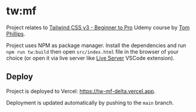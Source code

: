 # tw:mf

Project relates to [Tailwind CSS v3 - Beginner to Pro](https://www.udemy.com/course/tailwind-css-zero-to-hero) Udemy course by [Tom Phillips](https://www.udemy.com/user/e3ccfcc3-dbaa-4ec2-a50f-fe761c2eb901).

Project uses NPM as package manager. Install the dependencies and run `npm run tw:build` then open `src/index.html` file in the browser of your choice (or open it via live server like [Live Server](https://marketplace.visualstudio.com/items?itemName=ritwickdey.LiveServer) VSCode extension).

## Deploy

Project is deployed to Vercel: https://tw-mf-delta.vercel.app.

Deployment is updated automatically by pushing to the `main` branch.
